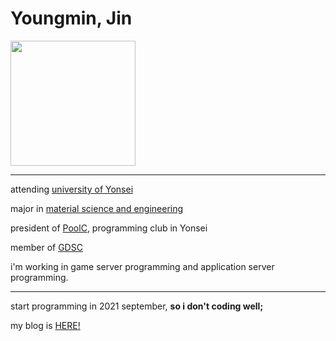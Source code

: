 # Youngmin, Jin
<image src="img/me.jpg" width="200">

---

attending [university of Yonsei](https://www.yonsei.ac.kr/sc/)

major in [material science and engineering](https://mse.yonsei.ac.kr/mse/index.do)

president of [PoolC](https://poolc.org/), programming club in Yonsei

member of [GDSC](https://gdsc.community.dev/yonsei-university-sinchon-campus/)

i'm working in game server programming and application server programming.

---
start programming in 2021 september, **so i don't coding well;**

my blog is [HERE!](https://velog.io/@jimmy0006)


<!---
jimmy0006/jimmy0006 is a ✨ special ✨ repository because its `README.md` (this file) appears on your GitHub profile.
You can click the Preview link to take a look at your changes.
--->
